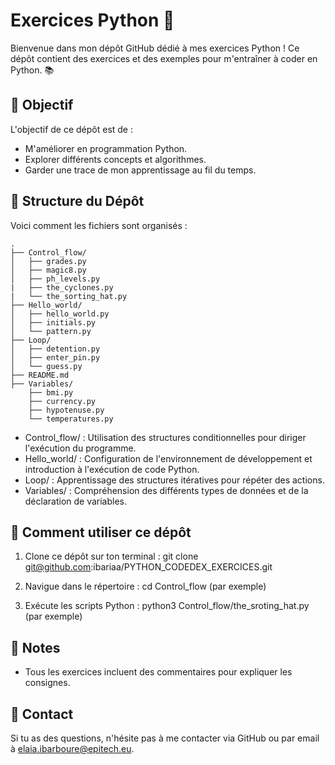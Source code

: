 # Exercices Python 🐍

Bienvenue dans mon dépôt GitHub dédié à mes exercices Python ! Ce dépôt contient des exercices et des exemples pour m'entraîner à coder en Python. 📚

## 🎯 Objectif

L'objectif de ce dépôt est de :
- M'améliorer en programmation Python.
- Explorer différents concepts et algorithmes.
- Garder une trace de mon apprentissage au fil du temps.

## 📂 Structure du Dépôt

Voici comment les fichiers sont organisés :

```
.
├── Control_flow/
│   ├── grades.py
│   ├── magic8.py
│   ├── ph_levels.py
|   ├── the_cyclones.py
|   └── the_sorting_hat.py
├── Hello_world/
│   ├── hello_world.py
│   ├── initials.py
│   └── pattern.py
├── Loop/
│   ├── detention.py
│   ├── enter_pin.py
│   └── guess.py
├── README.md
├── Variables/
    ├── bmi.py
    ├── currency.py
    ├── hypotenuse.py
    └── temperatures.py
```

- Control_flow/ : Utilisation des structures conditionnelles pour diriger l'exécution du programme.
- Hello_world/ : Configuration de l'environnement de développement et introduction à l'exécution de code Python.
- Loop/ : Apprentissage des structures itératives pour répéter des actions.
- Variables/ : Compréhension des différents types de données et de la déclaration de variables.


## 🚀 Comment utiliser ce dépôt

1. Clone ce dépôt sur ton terminal :
   git clone git@github.com:ibariaa/PYTHON_CODEDEX_EXERCICES.git
   
3. Navigue dans le répertoire :
   cd Control_flow (par exemple)
   
5. Exécute les scripts Python :
   python3 Control_flow/the_sroting_hat.py (par exemple)

## 📌 Notes

- Tous les exercices incluent des commentaires pour expliquer les consignes.

## 📧 Contact

Si tu as des questions, n'hésite pas à me contacter via GitHub ou par email à elaia.ibarboure@epitech.eu.

